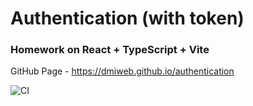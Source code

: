 # Authentication (with token)
### Homework on React + TypeScript + Vite 

GitHub Page - https://dmiweb.github.io/authentication

![CI](https://github.com/dmiweb/authentication/actions/workflows/web.yml/badge.svg)